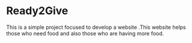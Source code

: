 # Ready2Give
This is a simple project focused to develop a website .This website helps those who need food and also those who are having more food.

